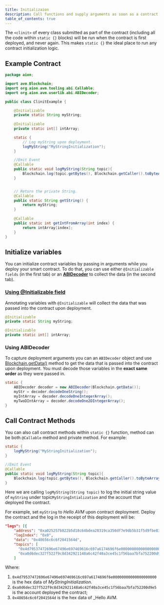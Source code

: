 ```yaml
---
title: Initializaion
description: Call functions and supply arguments as soon as a contract is deployed to a network.
table_of_contents: true
---
```


The `<clinit>` of every class submitted as part of the contract (including all the code within `static {}` blocks) will be run when the contract is first deployed, and never again.  This makes `static {}` the ideal place to run any contract initialization logic.

## Example Contract

```java
package aion;

import avm.Blockchain;
import org.aion.avm.tooling.abi.Callable;
import org.aion.avm.userlib.abi.ABIDecoder;

public class ClinitExample {

    @Initializable
    private static String myString;
  
    @Initializable
    private static int[] intArray;

    static {
        // Log myString upon deployment.
        logMyString("MyStringInitialization");
    }

    //Emit Event
    @Callable
    public static void logMyString(String topic){
        Blockchain.log(topic.getBytes(), Blockchain.getCaller().toByteArray(), myString.getBytes());
    }


    // Return the private String.
    @Callable
    public static String getString() {
        return myString;
    }
  
    @Callable
    public static int getIntFromArray(int index) {
        return intArray[index];
    }
}
```

## Initialize variables

You can initialize contract variables by passing in arguments while you deploy your smart contract. To do that, you can use either `@Initializable fields` (in the first tab) or an [**ABIDecoder**](/developers/fundamentals/packages/abi/#abidecoder) to collect the data (in the second tab).

### [Using @Initializable field](/developers/fundamentals/avm-concepts/initializable-fields/)

Annotating variables with `@Initializable`  will collect the data that was passed into the contract upon deployment.

```java
@Initializable
private static String myString;

@Initializable
private static int[] intArray;
```

### Using ABIDecoder

To capture deployment arguments you can an `ABIDecoder` object and use [Blockchain.getData()](https://avm-api.aion.network/avm/blockchain#getData%28%29) method to get the data that is passed into the contract upon deployment. You must decode those variables in the **exact same order** as they were passed in.

```java
static {
    ABIDecoder decoder = new ABIDecoder(Blockchain.getData());
    myStr = decoder.decodeOneString();
    myIntArray = decoder.decodeOneIntegerArray();
    myTwoDIntArray = decoder.decodeOne2DIntegerArray();
}
```

## Call Contract Methods

You can also call contract methods within `static {}` function, method can be both `@Callable` method and private method.  For example:

```java
static {
    logMyString("MyStringInitialization");
}

//Emit Event
@Callable
public static void logMyString(String topic){
    Blockchain.log(topic.getBytes(), Blockchain.getCaller().toByteArray(), myString.getBytes());
}
```

Here we are calling `logMyString(String topic)` to log the initial string value of `myString` under topic`MyStringIntialization` and the account that deployed the contract.

For example, set `myString` to *Hello AVM* upon contract deployment.
Deploy the contract and the log in the receipt of this deployment will be:

```json
"logs": [{
    "address": "0xa025257b822b5d18c64bdea28319ca356df7e9db5b31f5d9fbe837876cdd5245",
    "logIndex": "0x0",
    "data": "0x48656c6c6f2041564d",
    "topics": [
      "0x4d79537472696e67496e697469616c697a6174696f6e00000000000000000000",
      "0xa0d6dec327f522f9c8d342921148a6c42f40a3ce45c1f56baa7bfa752200d9e5"
    ]
```

Where:

1. `0x4d79537472696e67496e697469616c697a6174696f6e00000000000000000000` is the hex data of *MyStringInitialization*.
2. `0xa0d6dec327f522f9c8d342921148a6c42f40a3ce45c1f56baa7bfa752200d9e5` is the account deployed the contract;
3. `0x48656c6c6f2041564d` is the hex data of _Hello AVM.
